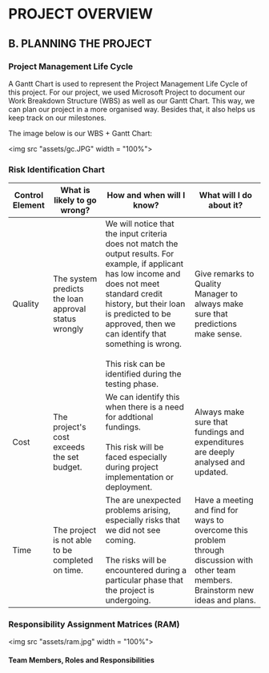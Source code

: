 # PROJECT OVERVIEW 
## B. PLANNING THE PROJECT

### Project Management Life Cycle 
A Gantt Chart is used to represent the Project Management Life Cycle of this project. For our project, we used Microsoft Project to document our Work Breakdown Structure (WBS) as well as our Gantt Chart. This way, we can plan our project in a more organised way. Besides that, it also helps us keep track on our milestones. 

The image below is our WBS + Gantt Chart:

<img src "assets/gc.JPG" width = "100%">


### Risk Identification Chart 

| Control Element | What is likely to go wrong? | How and when will I know? | What will I do about it? |
|-----|----|-------|-----|
|Quality|The system predicts the loan approval status wrongly|We will notice that the input criteria does not match the output results. For example, if applicant has low income and does not meet standard credit history, but their loan is predicted to be approved, then we can identify that something is wrong. <br> <br> This risk can be identified during the testing phase.|Give remarks to Quality Manager to always make sure that predictions make sense.|
|Cost|The project's cost exceeds the set budget.|We can identify this when there is a need for addtional fundings.<br><br>This risk will be faced especially during project implementation or deployment. |Always make sure that fundings and expenditures are deeply analysed and updated. 
|Time| The project is not able to be completed on time.     |The are unexpected problems arising, especially risks that we did not see coming. <br><br> The risks will be encountered during a particular phase that the project is undergoing.| Have a meeting and find for ways to overcome this problem through discussion with other team members. Brainstorm new ideas and plans.|


### Responsibility Assignment Matrices (RAM)

<img src "assets/ram.jpg" width = "100%">


#### Team Members, Roles and Responsibilities 

